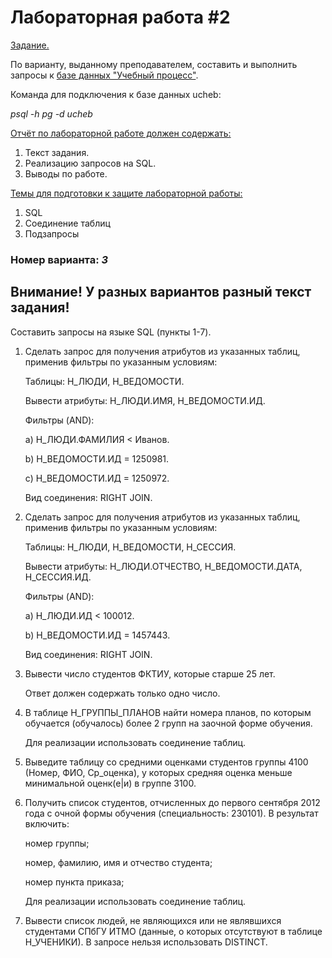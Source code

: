# Лабораторная работа #2
<ins>Задание.</ins>

По варианту, выданному преподавателем, составить и выполнить запросы к [базе данных "Учебный процесс"](https://github.com/CandyGoose/ITMO_Software_engineering/tree/main/2_term_Software_engineering/Database/lab2/БД_Учебный_Процесс.pdf).

Команда для подключения к базе данных ucheb:

_psql -h pg -d ucheb_

<ins>Отчёт по лабораторной работе должен содержать:</ins>
1. Текст задания.
2. Реализацию запросов на SQL.
3. Выводы по работе.

<ins>Темы для подготовки к защите лабораторной работы:</ins>
1. SQL
2. Соединение таблиц
3. Подзапросы

### Номер варианта: _3_
## Внимание! У разных вариантов разный текст задания!
Составить запросы на языке SQL (пункты 1-7).
1. Сделать запрос для получения атрибутов из указанных таблиц, применив фильтры по указанным условиям:
    
    Таблицы: Н_ЛЮДИ, Н_ВЕДОМОСТИ.
    
    Вывести атрибуты: Н_ЛЮДИ.ИМЯ, Н_ВЕДОМОСТИ.ИД.

    Фильтры (AND):

    a) Н_ЛЮДИ.ФАМИЛИЯ < Иванов.

    b) Н_ВЕДОМОСТИ.ИД = 1250981.

    c) Н_ВЕДОМОСТИ.ИД = 1250972.

    Вид соединения: RIGHT JOIN.

2. Сделать запрос для получения атрибутов из указанных таблиц, применив фильтры по указанным условиям:

    Таблицы: Н_ЛЮДИ, Н_ВЕДОМОСТИ, Н_СЕССИЯ.

    Вывести атрибуты: Н_ЛЮДИ.ОТЧЕСТВО, Н_ВЕДОМОСТИ.ДАТА, Н_СЕССИЯ.ИД.

    Фильтры (AND):

    a) Н_ЛЮДИ.ИД < 100012.

    b) Н_ВЕДОМОСТИ.ИД = 1457443.

    Вид соединения: RIGHT JOIN.

3. Вывести число студентов ФКТИУ, которые старше 25 лет.

    Ответ должен содержать только одно число.

4. В таблице Н_ГРУППЫ_ПЛАНОВ найти номера планов, по которым обучается (обучалось) более 2 групп на заочной форме обучения.

    Для реализации использовать соединение таблиц.

5. Выведите таблицу со средними оценками студентов группы 4100 (Номер, ФИО, Ср_оценка), у которых средняя оценка меньше минимальной оценк(е|и) в группе 3100. 

6. Получить список студентов, отчисленных до первого сентября 2012 года с очной формы обучения (специальность: 230101). В результат включить:

    номер группы;

    номер, фамилию, имя и отчество студента;

    номер пункта приказа;

    Для реализации использовать соединение таблиц.

7. Вывести список людей, не являющихся или не являвшихся студентами СПбГУ ИТМО (данные, о которых отсутствуют в таблице Н_УЧЕНИКИ). В запросе нельзя использовать DISTINCT.